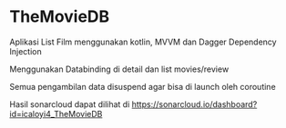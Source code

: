 # TheMovieDB
Aplikasi List Film menggunakan kotlin, MVVM dan Dagger Dependency Injection

Menggunakan Databinding di detail dan list movies/review

Semua pengambilan data disuspend agar bisa di launch oleh coroutine

Hasil sonarcloud dapat dilihat di https://sonarcloud.io/dashboard?id=icaloyi4_TheMovieDB
